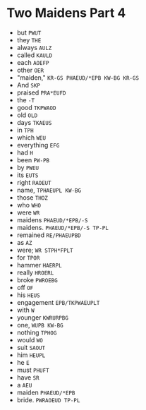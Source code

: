 # Two Maidens Part 4

* but `PWUT`
* they `THE`
* always `AULZ`
* called `KAULD`
* each `AOEFP`
* other `OER`
* "maiden," `KR-GS PHAEUD/*EPB KW-BG KR-GS`
* And `SKP`
* praised `PRA*EUFD`
* the `-T`
* good `TKPWAOD`
* old `OLD`
* days `TKAEUS`
* in `TPH`
* which `WEU`
* everything `EFG`
* had `H`
* been `PW-PB`
* by `PWEU`
* its `EUTS`
* right `RAOEUT`
* name, `TPHAEUPL KW-BG`
* those `THOZ`
* who `WHO`
* were `WR`
* maidens `PHAEUD/*EPB/-S`
* maidens. `PHAEUD/*EPB/-S TP-PL`
* remained `RE/PHAEUPBD`
* as `AZ`
* were; `WR STPH*FPLT`
* for `TPOR`
* hammer `HAERPL`
* really `HROERL`
* broke `PWROEBG`
* off `OF`
* his `HEUS`
* engagement `EPB/TKPWAEUPLT`
* with `W`
* younger `KWRURPBG`
* one, `WUPB KW-BG`
* nothing `TPHOG`
* would `WO`
* suit `SAOUT`
* him `HEUPL`
* he `E`
* must `PHUFT`
* have `SR`
* a `AEU`
* maiden `PHAEUD/*EPB`
* bride. `PWRAOEUD TP-PL`
